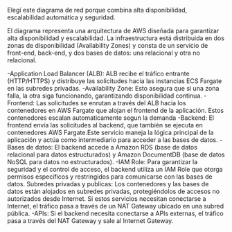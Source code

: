 Elegí este diagrama de red porque combina alta disponibilidad, escalabilidad automática y seguridad.

El diagrama representa una arquitectura de AWS diseñada para garantizar alta disponibilidad y escalabilidad. La infraestructura está distribuida en dos zonas de disponibilidad (Availability Zones) y consta de un servicio de front-end, back-end, y dos bases de datos: una relacional y otra no relacional.

-Application Load Balancer (ALB):
 ALB recibe el tráfico entrante (HTTP/HTTPS) y distribuye las solicitudes hacia las instancias ECS Fargate en las subredes privadas.
-Availability Zone:
Esto asegura que si una zona falla, la otra siga funcionando, garantizando disponibilidad continua.
-Frontend:
Las solicitudes se enrutan a través del ALB hacia los contenedores en AWS Fargate que alojan el frontend de la aplicación. Estos contenedores escalan automaticamente segun la demanda
-Backend:
El frontend envía las solicitudes al backend, que también se ejecuta en contenedores AWS Fargate.Este servicio maneja la lógica principal de la aplicación y actúa como intermediario para acceder a las bases de datos.
-Bases de datos:
El backend accede a Amazon RDS (base de datos relacional para datos estructurados) y Amazon DocumentDB (base de datos NoSQL para datos no estructurados).
-IAM Role:
Para garantizar la seguridad y el control de acceso, el backend utiliza un IAM Role que otorga permisos específicos y restringidos para comunicarse con las bases de datos.
Subredes privadas y publicas:
Los contenedores y las bases de datos están alojados en subredes privadas, protegiéndolos de accesos no autorizados desde Internet. Si estos servicios necesitan conectarse a Internet, el tráfico pasa a través de un NAT Gateway ubicado en una subred pública.
-APIs:
Si el backend necesita conectarse a APIs externas, el tráfico pasa a través del NAT Gateway y sale al Internet Gateway.
